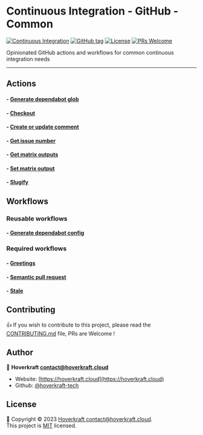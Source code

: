 # Continuous Integration - GitHub - Common

[![Continuous Integration](https://github.com/hoverkraft-tech/ci-github-common/actions/workflows/__main-ci.yml/badge.svg)](https://github.com/hoverkraft-tech/ci-github-common/actions/workflows/__main-ci.yml)
[![GitHub tag](https://img.shields.io/github/tag/hoverkraft-tech/ci-github-common?include_prereleases=&sort=semver&color=blue)](https://github.com/hoverkraft-tech/ci-github-common/releases/)
[![License](https://img.shields.io/badge/License-MIT-blue)](#license)
[![PRs Welcome](https://img.shields.io/badge/PRs-welcome-brightgreen.svg)](CONTRIBUTING.md)

Opinionated GitHub actions and workflows for common continuous integration needs

---

## Actions

#### - [Generate dependabot glob](actions/generate-dependabot-glob/README.md)

#### - [Checkout](actions/checkout/README.md)

#### - [Create or update comment](actions/create-or-update-comment/README.md)

#### - [Get issue number](actions/get-issue-number/README.md)

#### - [Get matrix outputs](actions/get-matrix-outputs/README.md)

#### - [Set matrix output](actions/set-matrix-output/README.md)

#### - [Slugify](actions/slugify/README.md)

## Workflows

### Reusable workflows

#### - [Generate dependabot config](.github/workflows/generate-dependabot-config.md)

### Required workflows

#### - [Greetings](.github/workflows/greetings.md)

#### - [Semantic pull request](.github/workflows/semantic-pull-request.md)

#### - [Stale](.github/workflows/stale.md)

## Contributing

👍 If you wish to contribute to this project, please read the [CONTRIBUTING.md](CONTRIBUTING.md) file, PRs are Welcome !

## Author

🏢 **Hoverkraft <contact@hoverkraft.cloud>**

- Website: [https://hoverkraft.cloud](https://hoverkraft.cloud)
- Github: [@hoverkraft-tech](https://github.com/hoverkraft-tech)

## License

📝 Copyright © 2023 [Hoverkraft <contact@hoverkraft.cloud>](https://hoverkraft.cloud).<br />
This project is [MIT](LICENSE) licensed.
